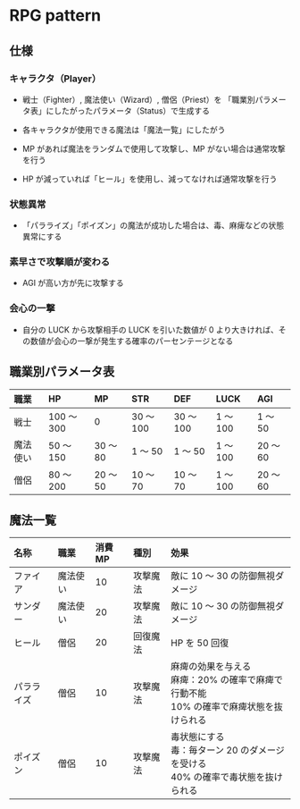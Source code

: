 # RPG pattern

## 仕様

### キャラクタ（Player）

- 戦士（Fighter）, 魔法使い（Wizard）, 僧侶（Priest）を
  「職業別パラメータ表」にしたがったパラメータ（Status）で生成する

- 各キャラクタが使用できる魔法は「魔法一覧」にしたがう
- MP があれば魔法をランダムで使用して攻撃し、MP がない場合は通常攻撃を行う
- HP が減っていれば「ヒール」を使用し、減ってなければ通常攻撃を行う

### 状態異常

- 「パラライズ」「ポイズン」の魔法が成功した場合は、毒、麻痺などの状態異常にする

### 素早さで攻撃順が変わる

- AGI が高い方が先に攻撃する

### 会心の一撃

- 自分の LUCK から攻撃相手の LUCK を引いた数値が 0 より大きければ、その数値が会心の一撃が発生する確率のパーセンテージとなる

## 職業別パラメータ表

| 職業     | HP         | MP       | STR       | DEF       | LUCK     | AGI      |
| :------- | :--------- | :------- | :-------- | :-------- | :------- | :------- |
| 戦士     | 100 ～ 300 | 0        | 30 ～ 100 | 30 ～ 100 | 1 ～ 100 | 1 ～ 50  |
| 魔法使い | 50 ～ 150  | 30 ～ 80 | 1 ～ 50   | 1 ～ 50   | 1 ～ 100 | 20 ～ 60 |
| 僧侶     | 80 ～ 200  | 20 ～ 50 | 10 ～ 70  | 10 ～ 70  | 1 ～ 100 | 20 ～ 60 |

## 魔法一覧

| 名称       | 職業     | 消費 MP | 種別     | 効果                                                                                               |
| :--------- | :------- | :------ | :------- | :------------------------------------------------------------------------------------------------- |
| ファイア   | 魔法使い | 10      | 攻撃魔法 | 敵に 10 ～ 30 の防御無視ダメージ                                                                   |
| サンダー   | 魔法使い | 20      | 攻撃魔法 | 敵に 10 ～ 30 の防御無視ダメージ                                                                   |
| ヒール     | 僧侶     | 20      | 回復魔法 | HP を 50 回復                                                                                      |
| パラライズ | 僧侶     | 10      | 攻撃魔法 | 麻痺の効果を与える <br /> 麻痺：20% の確率で麻痺で行動不能 <br /> 10% の確率で麻痺状態を抜けられる |
| ポイズン   | 僧侶     | 10      | 攻撃魔法 | 毒状態にする <br /> 毒：毎ターン 20 のダメージを受ける <br /> 40% の確率で毒状態を抜けられる       |
